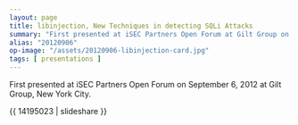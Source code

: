 ```yaml
---
layout: page
title: libinjection, New Techniques in detecting SQLi Attacks
summary: "First presented at iSEC Partners Open Forum at Gilt Group on September 6, 2012 in New York"
alias: "20120906"
op-image: "/assets/20120906-libinjection-card.jpg"
tags: [ presentations ]
---
```


First presented at iSEC Partners Open Forum on September 6, 2012 at Gilt Group, New York City.

{{ 14195023 | slideshare }}

